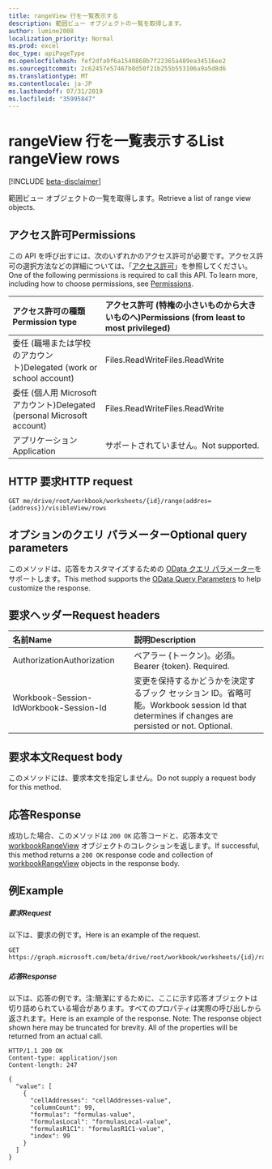 ```yaml
---
title: rangeView 行を一覧表示する
description: 範囲ビュー オブジェクトの一覧を取得します。
author: lumine2008
localization_priority: Normal
ms.prod: excel
doc_type: apiPageType
ms.openlocfilehash: fef2dfa9f6a1540868b7f22365a489ea34516ee2
ms.sourcegitcommit: 2c62457e57467b8d50f21b255b553106a9a5d8d6
ms.translationtype: MT
ms.contentlocale: ja-JP
ms.lasthandoff: 07/31/2019
ms.locfileid: "35995847"
---
```

# <a name="list-rangeview-rows"></a><span data-ttu-id="39111-103">rangeView 行を一覧表示する</span><span class="sxs-lookup"><span data-stu-id="39111-103">List rangeView rows</span></span>

[!INCLUDE [beta-disclaimer](../../includes/beta-disclaimer.md)]

<span data-ttu-id="39111-104">範囲ビュー オブジェクトの一覧を取得します。</span><span class="sxs-lookup"><span data-stu-id="39111-104">Retrieve a list of range view objects.</span></span>

## <a name="permissions"></a><span data-ttu-id="39111-105">アクセス許可</span><span class="sxs-lookup"><span data-stu-id="39111-105">Permissions</span></span>
<span data-ttu-id="39111-p101">この API を呼び出すには、次のいずれかのアクセス許可が必要です。アクセス許可の選択方法などの詳細については、「[アクセス許可](/graph/permissions-reference)」を参照してください。</span><span class="sxs-lookup"><span data-stu-id="39111-p101">One of the following permissions is required to call this API. To learn more, including how to choose permissions, see [Permissions](/graph/permissions-reference).</span></span>

|<span data-ttu-id="39111-108">アクセス許可の種類</span><span class="sxs-lookup"><span data-stu-id="39111-108">Permission type</span></span>      | <span data-ttu-id="39111-109">アクセス許可 (特権の小さいものから大きいものへ)</span><span class="sxs-lookup"><span data-stu-id="39111-109">Permissions (from least to most privileged)</span></span>              |
|:--------------------|:---------------------------------------------------------|
|<span data-ttu-id="39111-110">委任 (職場または学校のアカウント)</span><span class="sxs-lookup"><span data-stu-id="39111-110">Delegated (work or school account)</span></span> | <span data-ttu-id="39111-111">Files.ReadWrite</span><span class="sxs-lookup"><span data-stu-id="39111-111">Files.ReadWrite</span></span>    |
|<span data-ttu-id="39111-112">委任 (個人用 Microsoft アカウント)</span><span class="sxs-lookup"><span data-stu-id="39111-112">Delegated (personal Microsoft account)</span></span> | <span data-ttu-id="39111-113">Files.ReadWrite</span><span class="sxs-lookup"><span data-stu-id="39111-113">Files.ReadWrite</span></span>    |
|<span data-ttu-id="39111-114">アプリケーション</span><span class="sxs-lookup"><span data-stu-id="39111-114">Application</span></span> | <span data-ttu-id="39111-115">サポートされていません。</span><span class="sxs-lookup"><span data-stu-id="39111-115">Not supported.</span></span> |

## <a name="http-request"></a><span data-ttu-id="39111-116">HTTP 要求</span><span class="sxs-lookup"><span data-stu-id="39111-116">HTTP request</span></span>
<!-- { "blockType": "ignored" } -->
```http
GET me/drive/root/workbook/worksheets/{id}/range(addres={address})/visibleView/rows

```
## <a name="optional-query-parameters"></a><span data-ttu-id="39111-117">オプションのクエリ パラメーター</span><span class="sxs-lookup"><span data-stu-id="39111-117">Optional query parameters</span></span>
<span data-ttu-id="39111-118">このメソッドは、応答をカスタマイズするための [OData クエリ パラメーター](https://developer.microsoft.com/graph/docs/concepts/query_parameters)をサポートします。</span><span class="sxs-lookup"><span data-stu-id="39111-118">This method supports the [OData Query Parameters](https://developer.microsoft.com/graph/docs/concepts/query_parameters) to help customize the response.</span></span>

## <a name="request-headers"></a><span data-ttu-id="39111-119">要求ヘッダー</span><span class="sxs-lookup"><span data-stu-id="39111-119">Request headers</span></span>
| <span data-ttu-id="39111-120">名前</span><span class="sxs-lookup"><span data-stu-id="39111-120">Name</span></span>      |<span data-ttu-id="39111-121">説明</span><span class="sxs-lookup"><span data-stu-id="39111-121">Description</span></span>|
|:----------|:----------|
| <span data-ttu-id="39111-122">Authorization</span><span class="sxs-lookup"><span data-stu-id="39111-122">Authorization</span></span>  | <span data-ttu-id="39111-p102">ベアラー {トークン}。必須。</span><span class="sxs-lookup"><span data-stu-id="39111-p102">Bearer {token}. Required.</span></span> |
| <span data-ttu-id="39111-125">Workbook-Session-Id</span><span class="sxs-lookup"><span data-stu-id="39111-125">Workbook-Session-Id</span></span>  | <span data-ttu-id="39111-p103">変更を保持するかどうかを決定するブック セッション ID。省略可能。</span><span class="sxs-lookup"><span data-stu-id="39111-p103">Workbook session Id that determines if changes are persisted or not. Optional.</span></span>|

## <a name="request-body"></a><span data-ttu-id="39111-128">要求本文</span><span class="sxs-lookup"><span data-stu-id="39111-128">Request body</span></span>
<span data-ttu-id="39111-129">このメソッドには、要求本文を指定しません。</span><span class="sxs-lookup"><span data-stu-id="39111-129">Do not supply a request body for this method.</span></span>

## <a name="response"></a><span data-ttu-id="39111-130">応答</span><span class="sxs-lookup"><span data-stu-id="39111-130">Response</span></span>

<span data-ttu-id="39111-131">成功した場合、このメソッドは `200 OK` 応答コードと、応答本文で [workbookRangeView](../resources/workbookrangeview.md) オブジェクトのコレクションを返します。</span><span class="sxs-lookup"><span data-stu-id="39111-131">If successful, this method returns a `200 OK` response code and collection of [workbookRangeView](../resources/workbookrangeview.md) objects in the response body.</span></span>
## <a name="example"></a><span data-ttu-id="39111-132">例</span><span class="sxs-lookup"><span data-stu-id="39111-132">Example</span></span>
##### <a name="request"></a><span data-ttu-id="39111-133">要求</span><span class="sxs-lookup"><span data-stu-id="39111-133">Request</span></span>
<span data-ttu-id="39111-134">以下は、要求の例です。</span><span class="sxs-lookup"><span data-stu-id="39111-134">Here is an example of the request.</span></span>
<!-- {
  "blockType": "request",
  "name": "get_rows"
}-->
```http
GET https://graph.microsoft.com/beta/drive/root/workbook/worksheets/{id}/range(addres='A1:Z10')/visibleView/rows 
```
##### <a name="response"></a><span data-ttu-id="39111-135">応答</span><span class="sxs-lookup"><span data-stu-id="39111-135">Response</span></span>
<span data-ttu-id="39111-p104">以下は、応答の例です。注:簡潔にするために、ここに示す応答オブジェクトは切り詰められている場合があります。すべてのプロパティは実際の呼び出しから返されます。</span><span class="sxs-lookup"><span data-stu-id="39111-p104">Here is an example of the response. Note: The response object shown here may be truncated for brevity. All of the properties will be returned from an actual call.</span></span>
<!-- {
  "blockType": "response",
  "truncated": true,
  "@odata.type": "microsoft.graph.workbookRangeView",
  "isCollection": true
} -->
```http
HTTP/1.1 200 OK
Content-type: application/json
Content-length: 247

{
  "value": [
    {
      "cellAddresses": "cellAddresses-value",
      "columnCount": 99,
      "formulas": "formulas-value",
      "formulasLocal": "formulasLocal-value",
      "formulasR1C1": "formulasR1C1-value",
      "index": 99
    }
  ]
}
```
